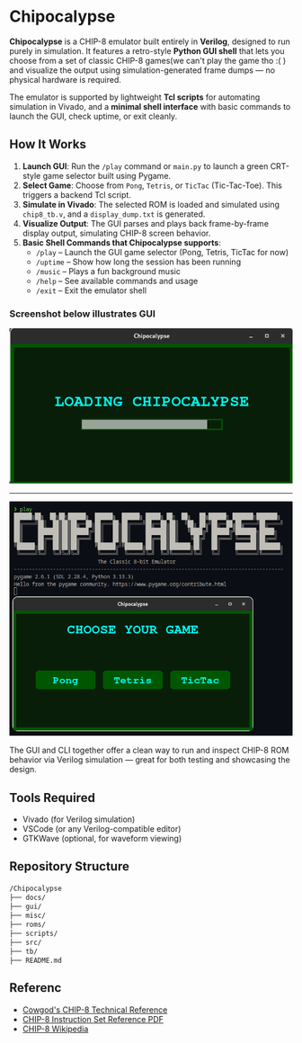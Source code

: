 # Chipocalypse

**Chipocalypse** is a CHIP-8 emulator built entirely in **Verilog**, designed to run purely in simulation. It features a retro-style **Python GUI shell** that lets you choose from a set of classic CHIP-8 games(we can't play the game tho :( ) and visualize the output using simulation-generated frame dumps — no physical hardware is required.

The emulator is supported by lightweight **Tcl scripts** for automating simulation in Vivado, and a **minimal shell interface** with basic commands to launch the GUI, check uptime, or exit cleanly.

## How It Works

1. **Launch GUI**: Run the `/play` command or `main.py` to launch a green CRT-style game selector built using Pygame.
2. **Select Game**: Choose from `Pong`, `Tetris`, or `TicTac` (Tic-Tac-Toe). This triggers a backend Tcl script.
3. **Simulate in Vivado**: The selected ROM is loaded and simulated using `chip8_tb.v`, and a `display_dump.txt` is generated.
4. **Visualize Output**: The GUI parses and plays back frame-by-frame display output, simulating CHIP-8 screen behavior.
5. **Basic Shell Commands that Chipocalypse supports**:
   - `/play` – Launch the GUI game selector (Pong, Tetris, TicTac for now)
   - `/uptime` – Show how long the session has been running 
   - `/music` – Plays a fun background music  
   - `/help` – See available commands and usage
   - `/exit` – Exit the emulator shell  

### Screenshot below illustrates GUI 

![GUI_Launch](./misc/gui_launch.png)

---

![GUI_Game](./misc/gui_game_chooser.png)

The GUI and CLI together offer a clean way to run and inspect CHIP-8 ROM behavior via Verilog simulation — great for both testing and showcasing the design.

## Tools Required

- Vivado (for Verilog simulation)
- VSCode (or any Verilog-compatible editor)
- GTKWave (optional, for waveform viewing)

## Repository Structure

```
/Chipocalypse
├── docs/
├── gui/
├── misc/
├── roms/
├── scripts/
├── src/ 
├── tb/
├── README.md 
```
## Referenc

- [Cowgod's CHIP-8 Technical Reference](https://devernay.free.fr/hacks/chip8/C8TECH10.HTM)
- [CHIP-8 Instruction Set Reference PDF](https://johnearnest.github.io/Octo/docs/chip8ref.pdf)
- [CHIP-8 Wikipedia](https://en.wikipedia.org/wiki/CHIP-8)

